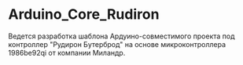 # Arduino_Core_Rudiron
Ведется разработка шаблона Ардуино-совместимого проекта под контроллер "Рудирон Бутерброд" на основе микроконтроллера 1986be92qi от компании Миландр.
